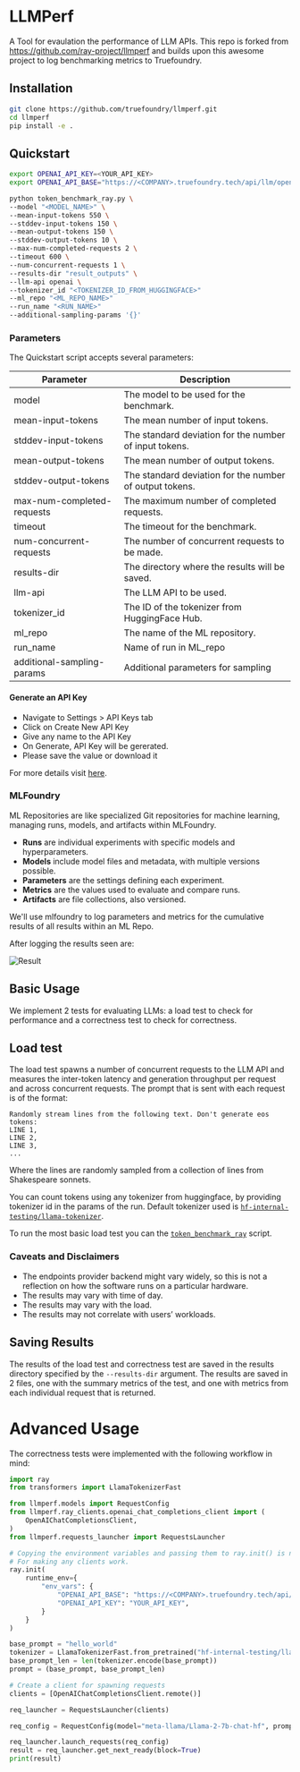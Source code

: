 # LLMPerf

A Tool for evaulation the performance of LLM APIs. This repo is forked from https://github.com/ray-project/llmperf and builds upon this awesome project to log benchmarking metrics to Truefoundry.

## Installation

```bash
git clone https://github.com/truefoundry/llmperf.git
cd llmperf
pip install -e .
```

## Quickstart

```bash
export OPENAI_API_KEY=<YOUR_API_KEY>
export OPENAI_API_BASE="https://<COMPANY>.truefoundry.tech/api/llm/openai"

python token_benchmark_ray.py \
--model "<MODEL_NAME>" \
--mean-input-tokens 550 \
--stddev-input-tokens 150 \
--mean-output-tokens 150 \
--stddev-output-tokens 10 \
--max-num-completed-requests 2 \
--timeout 600 \
--num-concurrent-requests 1 \
--results-dir "result_outputs" \
--llm-api openai \
--tokenizer_id "<TOKENIZER_ID_FROM_HUGGINGFACE>"
--ml_repo "<ML_REPO_NAME>"
--run_name "<RUN_NAME>"
--additional-sampling-params '{}'
```

### Parameters

The Quickstart script accepts several parameters:

| Parameter                  | Description                                             |
| -------------------------- | ------------------------------------------------------- |
| model                      | The model to be used for the benchmark.                 |
| mean-input-tokens          | The mean number of input tokens.                        |
| stddev-input-tokens        | The standard deviation for the number of input tokens.  |
| mean-output-tokens         | The mean number of output tokens.                       |
| stddev-output-tokens       | The standard deviation for the number of output tokens. |
| max-num-completed-requests | The maximum number of completed requests.               |
| timeout                    | The timeout for the benchmark.                          |
| num-concurrent-requests    | The number of concurrent requests to be made.           |
| results-dir                | The directory where the results will be saved.          |
| llm-api                    | The LLM API to be used.                                 |
| tokenizer_id               | The ID of the tokenizer from HuggingFace Hub.           |
| ml_repo                    | The name of the ML repository.                          |
| run_name                   | Name of run in ML_repo                                  |
| additional-sampling-params | Additional parameters for sampling                      |

#### Generate an API Key

- Navigate to Settings > API Keys tab
- Click on Create New API Key
- Give any name to the API Key
- On Generate, API Key will be gererated.
- Please save the value or download it

For more details visit [here](https://docs.truefoundry.com/docs/generate-api-key).

### MLFoundry

ML Repositories are like specialized Git repositories for machine learning, managing runs, models, and artifacts within MLFoundry.

- **Runs** are individual experiments with specific models and hyperparameters.
- **Models** include model files and metadata, with multiple versions possible.
- **Parameters** are the settings defining each experiment.
- **Metrics** are the values used to evaluate and compare runs.
- **Artifacts** are file collections, also versioned.

We'll use mlfoundry to log parameters and metrics for the cumulative results of all results within an ML Repo.

After logging the results seen are:

![Result](https://github.com/truefoundry/llmperf/assets/60005585/379a9545-9edc-4a44-a2b7-8c39b5c2bd13)

## Basic Usage

We implement 2 tests for evaluating LLMs: a load test to check for performance and a correctness test to check for correctness.

## Load test

The load test spawns a number of concurrent requests to the LLM API and measures the inter-token latency and generation throughput per request and across concurrent requests. The prompt that is sent with each request is of the format:

```
Randomly stream lines from the following text. Don't generate eos tokens:
LINE 1,
LINE 2,
LINE 3,
...
```

Where the lines are randomly sampled from a collection of lines from Shakespeare sonnets.

You can count tokens using any tokenizer from huggingface, by providing tokenizer id in the params of the run.
Default tokenizer used is [`hf-internal-testing/llama-tokenizer`](https://huggingface.co/hf-internal-testing/llama-tokenizer).

To run the most basic load test you can the [`token_benchmark_ray`](./token_benchmark_ray.py) script.

### Caveats and Disclaimers

- The endpoints provider backend might vary widely, so this is not a reflection on how the software runs on a particular hardware.
- The results may vary with time of day.
- The results may vary with the load.
- The results may not correlate with users’ workloads.

## Saving Results

The results of the load test and correctness test are saved in the results directory specified by the `--results-dir` argument. The results are saved in 2 files, one with the summary metrics of the test, and one with metrics from each individual request that is returned.

# Advanced Usage

The correctness tests were implemented with the following workflow in mind:

```python
import ray
from transformers import LlamaTokenizerFast

from llmperf.models import RequestConfig
from llmperf.ray_clients.openai_chat_completions_client import (
    OpenAIChatCompletionsClient,
)
from llmperf.requests_launcher import RequestsLauncher

# Copying the environment variables and passing them to ray.init() is necessary
# For making any clients work.
ray.init(
    runtime_env={
        "env_vars": {
            "OPENAI_API_BASE": "https://<COMPANY>.truefoundry.tech/api/llm/openai",
            "OPENAI_API_KEY": "YOUR_API_KEY",
        }
    }
)

base_prompt = "hello_world"
tokenizer = LlamaTokenizerFast.from_pretrained("hf-internal-testing/llama-tokenizer")
base_prompt_len = len(tokenizer.encode(base_prompt))
prompt = (base_prompt, base_prompt_len)

# Create a client for spawning requests
clients = [OpenAIChatCompletionsClient.remote()]

req_launcher = RequestsLauncher(clients)

req_config = RequestConfig(model="meta-llama/Llama-2-7b-chat-hf", prompt=prompt)

req_launcher.launch_requests(req_config)
result = req_launcher.get_next_ready(block=True)
print(result)


```

